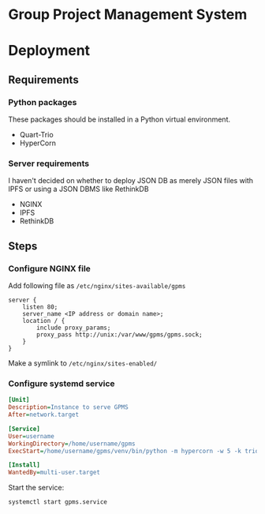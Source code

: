 # Group Project Management System

# Deployment

## Requirements

### Python packages

These packages should be installed in a Python virtual environment.

- Quart-Trio
- HyperCorn

### Server requirements

I haven't decided on whether to deploy JSON DB as merely JSON files with IPFS
or using a JSON DBMS like RethinkDB

- NGINX
- IPFS
- RethinkDB

## Steps

### Configure NGINX file

Add following file as `/etc/nginx/sites-available/gpms`

```nginx
server {
	listen 80;
	server_name <IP address or domain name>;
	location / {
		include proxy_params;
		proxy_pass http://unix:/var/www/gpms/gpms.sock;
	}
}
```

Make a symlink to `/etc/nginx/sites-enabled/`

### Configure systemd service

```ini
[Unit]
Description=Instance to serve GPMS
After=network.target

[Service]
User=username
WorkingDirectory=/home/username/gpms
ExecStart=/home/username/gpms/venv/bin/python -m hypercorn -w 5 -k trio gpms:app

[Install]
WantedBy=multi-user.target
```

Start the service:

```bash
systemctl start gpms.service
```
